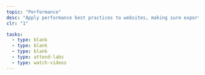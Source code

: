 ```yaml
---
topic: "Performance"
desc: "Apply performance best practices to websites, making sure exported graphics aren’t a detriment to user experience."
clr: "1"

tasks:
  - type: blank
  - type: blank
  - type: blank
  - type: attend-labs
  - type: watch-videos
---
```

